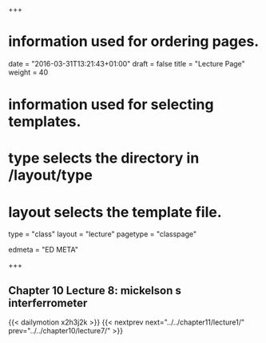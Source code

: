 +++
# information used for ordering pages.
date = "2016-03-31T13:21:43+01:00"
draft = false
title = "Lecture Page"
weight = 40

# information used for selecting templates.
# type selects the directory in /layout/type
# layout selects the template file.

type   = "class"
layout = "lecture"
pagetype = "classpage"





edmeta = "ED META"

+++
## Chapter 10 Lecture 8: mickelson s interferrometer
{{< dailymotion x2h3j2k >}}
{{< nextprev next="../../chapter11/lecture1/"     prev="../../chapter10/lecture7/"  >}}

